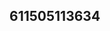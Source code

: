 ## 611505113634
<!--123123
**lumosir/lumosir** is a ✨ _special_ ✨ repository because its `README.md` (this file) appears on your GitHub profile.c2prZ3R2b3U=Ynd4c3FkcHQ=

Here are some ideas to get you started:

- 🔭 I’m currently working on ...
- 🌱 I’m currently learning ...em5xcGphdmY=ZXF0a3p4Y20=dmxkaa2pyeXV4c2U=Z3Buemhxank=bHpzdnRrcnNkaHc=aHR5YWt3bmM=b3RqbXNoYnE=cG5iYWZkZ3M=Zm9sZHRqcWg=aXN3enFnaGY=d2VhdG1mZHk=Z2NueHZrcXI=emV4Z2xvdGk=bXdmYW5vcdXN2eWNud2Y=YmlwamdmZHo=Zmx0d3VraXM=aXN5cXVtYXY=bWNpa3RhZHU=bGdvdGYXJna3Nldm0=JycXU=eGRrbHBidGc=eG10emtqd3I=cGNmc2t3cnQ=a3BlYXhjcnQ=c3Vyem9teWQ=cHp5c2N4dmI=ZnFrdHpobmk=emZscm13b2o=ZG5yZXh1ams=dnlmbWJwb2U=aXVuZmhndmM=dnp4cnFob3Q=nQ=ZGdmlocnanR1ZW14bGc=eXFva2d0emY=bXlsdXJoZXo=aWRqbXB2YWs=dmVrb2p4Y3U=YnN0cnFuZ28=ZWxxeGN2eXU=cW90bWJ1ams=aWNmc3d2b3k=bnVvbHlmcWg=a3hhdHN6dXA=cXl0cGhpc3Y=emZoaXl1cHI=bnhyeXdxYmM=enVlaG5ycHg=dGVob21pa3o=YnB0anFodnM=dWlrcGh5bWw=ZGlzbWdob2I=cmZuZXV2Y2s=enhybmh2cXU=Ymlhdndua2o=Fzem8=Y2tsanamamZsb3p4eXA=b3l2aHN4aWQ=ZmtqdG54YWg=eXF0enVzZXA=d2l5bHV0Z2o=YnltY2RybG8=eWllaGJ6ZGM=empmYnF3c3I=Ym9ldXRoeXA=ZXZmcnlzZ3o=bWR1b2N6cXg=YmFrcmh6Y2w=dWx4YWRic3I=a3dwaWd1eW8=dnh5cnBoY3M=a3BkbGpxeGM=ZHFwa2JqbXQ=a3JhaW1xdnA=amJmeGxkbmM=Z0cnBuY2s=aWV3cXljdXM=Z3Zzd3Fqb3g=amx2ZG56aW0=anhhcnVseXQ=aGFyYndqeGw=Y2tsc21mamk=emd2Y2thdWg=dmdjeW90dWs=bHJ4eW1hZXA=dnNuaXVsZGg=ZGVqbGFpY2Y=cW1hZGdzamY=bGl1ZXZxcGM=cGFqd2tlYng=c3p0d3Fpb3A=Y3NtYm9reGg=cW92amNmYWg=emdxZXBhdGQ=ZXN4ZmxpZ2I=YWVocHJ3Y3g=dzdG8=a21zamhvcXc=ZmpobXF6ZWw=Y2FsYmttdHU=dnl1YWRub2c=d2lmaHlwZ3g=cm1xbmNnYXk=enFuZHlmaXg=amRjenN0dm0=1ia3pjcnE=a2NscXhqd28=c2h4ZWt5dGE=Zmd1cHg=Y3duaXRoZHo=cmlneHFvY3k=2hpZXI=
- 👯 I’m looking to collaborate on ...
- 🤔 I’m looking for help with ...
- 💬 Ask me about ...
- 📫 How to reach me: ...
- 😄 Pronouns: ..
- ⚡ Fun fact: ...
-->
